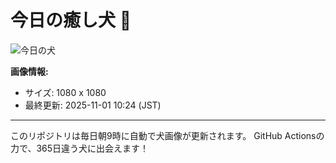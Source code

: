 # 今日の癒し犬 🐶
 
![今日の犬](https://teru-kuma.github.io/daily-character/daily.jpg?d=202511011024)

**画像情報:**
- サイズ: 1080 x 1080
- 最終更新: 2025-11-01 10:24 (JST)

---

このリポジトリは毎日朝9時に自動で犬画像が更新されます。
GitHub Actionsの力で、365日違う犬に出会えます！
